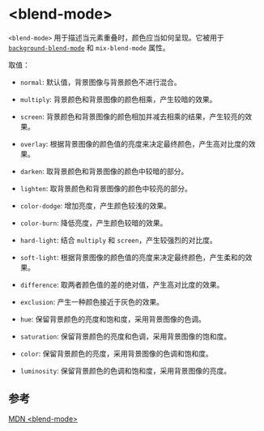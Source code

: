 # \<blend-mode\>

`<blend-mode>` 用于描述当元素重叠时，颜色应当如何呈现。它被用于 [`background-blend-mode`](/css/style/background#background-blend-mode-混合) 和 `mix-blend-mode` 属性。

取值：

- `normal`: 默认值，背景图像与背景颜色不进行混合。

- `multiply`: 背景颜色和背景图像的颜色相乘，产生较暗的效果。

- `screen`: 背景颜色和背景图像的颜色相加并减去相乘的结果，产生较亮的效果。

- `overlay`: 根据背景图像的颜色值的亮度来决定最终颜色，产生高对比度的效果。

- `darken`: 取背景颜色和背景图像的颜色中较暗的部分。

- `lighten`: 取背景颜色和背景图像的颜色中较亮的部分。

- `color-dodge`: 增加亮度，产生颜色较浅的效果。

- `color-burn`: 降低亮度，产生颜色较暗的效果。

- `hard-light`: 结合 `multiply` 和 `screen`，产生较强烈的对比度。

- `soft-light`: 根据背景图像的颜色值的亮度来决定最终颜色，产生柔和的效果。

- `difference`: 取两者颜色值的差的绝对值，产生高对比度的效果。

- `exclusion`: 产生一种颜色接近于灰色的效果。

- `hue`: 保留背景颜色的亮度和饱和度，采用背景图像的色调。

- `saturation`: 保留背景颜色的亮度和色调，采用背景图像的饱和度。

- `color`: 保留背景颜色的亮度，采用背景图像的色调和饱和度。

- `luminosity`: 保留背景颜色的色调和饱和度，采用背景图像的亮度。

## 参考

[MDN \<blend-mode\>](https://developer.mozilla.org/zh-CN/docs/Web/CSS/blend-mode)

